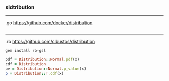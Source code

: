 ### sidtribution
---
.go
https://github.com/docker/distribution

```

```

---

.rb
https://github.com/clbustos/distribution

```
gem install rb-gsl

```

```ruby
pdf = Distribution::Normal.pdf(x)
cdf = Distribution
pv = Distribution::Normal.p_value(x)
p = Distribution::T.cdf(x)

```

```

```


